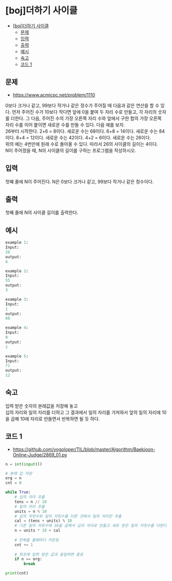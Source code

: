 # [boj]더하기 사이클

<!-- TOC -->

- [[boj]더하기 사이클](#boj%EB%8D%94%ED%95%98%EA%B8%B0-%EC%82%AC%EC%9D%B4%ED%81%B4)
  - [문제](#%EB%AC%B8%EC%A0%9C)
  - [입력](#%EC%9E%85%EB%A0%A5)
  - [출력](#%EC%B6%9C%EB%A0%A5)
  - [예시](#%EC%98%88%EC%8B%9C)
  - [숙고](#%EC%88%99%EA%B3%A0)
  - [코드 1](#%EC%BD%94%EB%93%9C-1)

<!-- /TOC -->

## 문제

- https://www.acmicpc.net/problem/1110

0보다 크거나 같고, 99보다 작거나 같은 정수가 주어질 때 다음과 같은 연산을 할 수 있다. 먼저 주어진 수가 10보다 작다면 앞에 0을 붙여 두 자리 수로 만들고, 각 자리의 숫자를 더한다. 그 다음, 주어진 수의 가장 오른쪽 자리 수와 앞에서 구한 합의 가장 오른쪽 자리 수를 이어 붙이면 새로운 수를 만들 수 있다. 다음 예를 보자.  
26부터 시작한다. 2+6 = 8이다. 새로운 수는 68이다. 6+8 = 14이다. 새로운 수는 84이다. 8+4 = 12이다. 새로운 수는 42이다. 4+2 = 6이다. 새로운 수는 26이다.  
위의 예는 4번만에 원래 수로 돌아올 수 있다. 따라서 26의 사이클의 길이는 4이다.  
N이 주어졌을 때, N의 사이클의 길이를 구하는 프로그램을 작성하시오.  

## 입력

첫째 줄에 N이 주어진다. N은 0보다 크거나 같고, 99보다 작거나 같은 정수이다.

## 출력

첫째 줄에 N의 사이클 길이를 출력한다.

## 예시

```python
example 1:
Input:
26
output:
4

example 2:
Input:
55
output:
3

example 3:
Input:
1
output:
60

example 4:
Input:
0
output:
1

example 5:
Input:
71
output:
12
```

## 숙고 
입력 받은 숫자의 본래값을 저장해 놓고  
십의 자리와 일의 자리를 더하고 그 결과에서 일의 자리를 가져와서 앞의 일의 자리에 10을 곱해 10에 자리로 만들면서 반복하면 될 듯 하다.

## 코드 1
- https://github.com/yogoloper/TIL/blob/master/Algorithm/Baekjoon-Online-Judge/2869_01.py

```python
n = int(input())

# 본래 갑 저장
org = n
cnt = 0

while True:
    # 십의 자리 추출
    tens = n // 10
    # 일의 자리 추출
    units = n % 10
    # 십의 자릿수와 일의 자릿수를 더한 것에서 일의 자리만 추출
    cal = (tens + units) % 10
    # 기존 일의 자릿수에 10을 곱해서 십의 자리로 만들고 새로 얻은 일의 자릿수를 더한다.
    n = units * 10 + cal
    
    # 반복을 돌때마다 카운팅 
    cnt += 1
    
    # 최초에 입력 받은 값과 동일하면 종료
    if n == org:
        break

print(cnt)
```